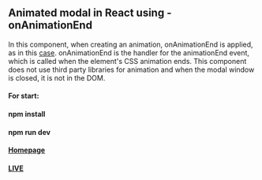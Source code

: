 ## Animated modal in React using - onAnimationEnd
In this component, when creating an animation, onAnimationEnd is applied, as in this [case](https://github.com/AndrewShedov/Animated-dropdown-menu-in-react). onAnimationEnd is the handler for the animationEnd event, which is called when the element's CSS animation ends. This component does not use third party libraries for animation and when the modal window is closed, it is not in the DOM.
#### For start:
#### npm install
#### npm run dev
#### [Homepage](https://shedov.top/animated-modal-in-react-using-onanimationend/)
#### [LIVE](https://animated-modal-in-react.vercel.app/)


